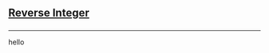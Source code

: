 <h2><a href="https://leetcode.com/problems/reverse-integer/submissions/858580639/">Reverse Integer</a></h2><h3></h3><hr>hello